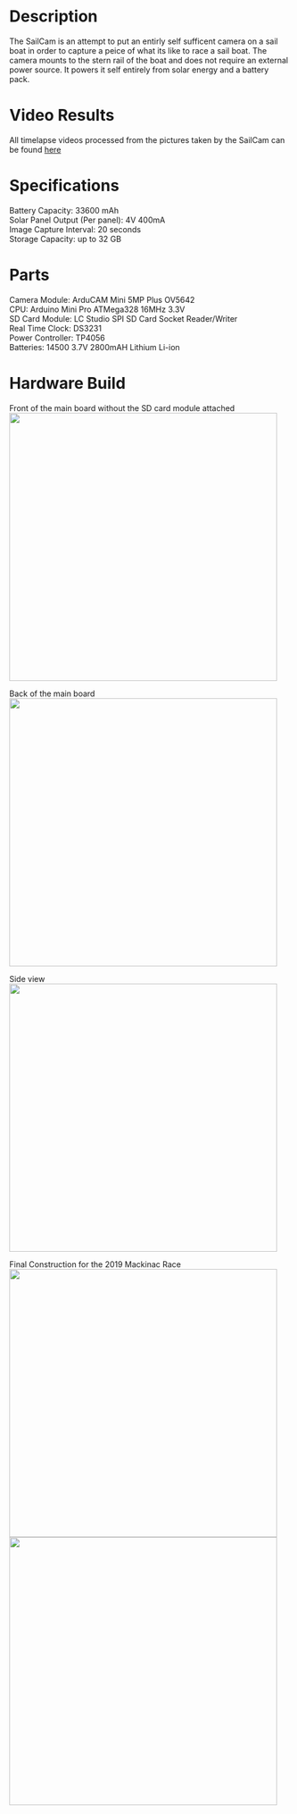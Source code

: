 # Description

The SailCam is an attempt to put an entirly self sufficent camera on a sail boat in order to capture a peice of what its like to race a sail boat. The camera mounts to the stern rail of the boat and does not require an external power source. It powers it self entirely from solar energy and a battery pack.


# Video Results

All timelapse videos processed from the pictures taken by the SailCam can be found [here](https://photos.app.goo.gl/NxdoZSaHQNxRXsou5)


# Specifications

Battery Capacity: 33600 mAh <br>
Solar Panel Output (Per panel): 4V 400mA <br>
Image Capture Interval: 20 seconds <br>
Storage Capacity: up to 32 GB <br>


# Parts
Camera Module: ArduCAM Mini 5MP Plus OV5642 <br>
CPU: Arduino Mini Pro ATMega328 16MHz 3.3V <br>
SD Card Module: LC Studio SPI SD Card Socket Reader/Writer <br>
Real Time Clock: DS3231 <br>
Power Controller: TP4056 <br>
Batteries: 14500 3.7V 2800mAH Lithium Li-ion


# Hardware Build
Front of the main board without the SD card module attached<br>
<img src="doc/pictures/board_front_view.jpg" width="480">

Back of the main board<br>
<img src="doc/pictures/board_back_view.jpg" width="480">

Side view<br>
<img src="doc/pictures/board_side_view.jpg" width="480">

Final Construction for the 2019 Mackinac Race<br>
<img src="doc/pictures/full_front.jpg" width="480">
<img src="doc/pictures/full_front.jpg" width="480">